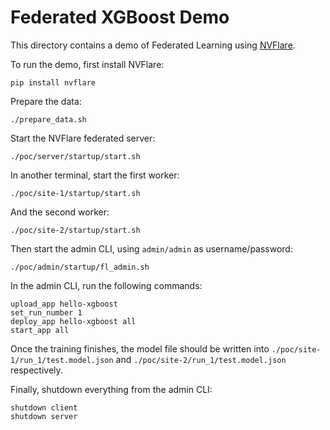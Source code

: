 # Federated XGBoost Demo

This directory contains a demo of Federated Learning using
[NVFlare](https://nvidia.github.io/NVFlare/).

To run the demo, first install NVFlare:
```shell
pip install nvflare
```

Prepare the data:
```shell
./prepare_data.sh
```

Start the NVFlare federated server:
```shell
./poc/server/startup/start.sh
```

In another terminal, start the first worker:
```shell
./poc/site-1/startup/start.sh
```

And the second worker:
```shell
./poc/site-2/startup/start.sh
```

Then start the admin CLI, using `admin/admin` as username/password:
```shell
./poc/admin/startup/fl_admin.sh
```

In the admin CLI, run the following commands:
```shell
upload_app hello-xgboost
set_run_number 1
deploy_app hello-xgboost all
start_app all
```

Once the training finishes, the model file should be written into
`./poc/site-1/run_1/test.model.json` and `./poc/site-2/run_1/test.model.json`
respectively.

Finally, shutdown everything from the admin CLI:
```shell
shutdown client
shutdown server
```
